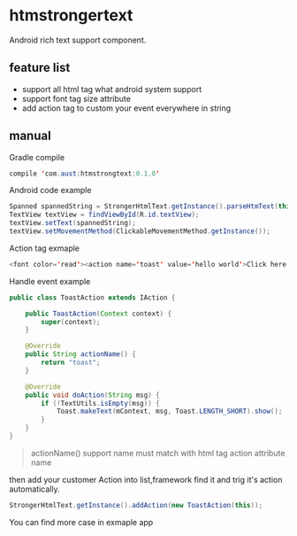 # htmstrongertext
Android rich text  support component.

## feature list
+ support all html tag what android system support
+ support font tag size attribute
+ add action tag to custom your event everywhere in string

## manual

Gradle compile
```java
compile 'com.aust:htmstrongtext:0.1.0'
```
Android code example
```java
Spanned spannedString = StrongerHtmlText.getInstance().parseHtmText(this, "<font color='red' size='100'>hellow world</font>");
TextView textView = findViewById(R.id.textView);
textView.setText(spannedString);
textView.setMovementMethod(ClickableMovementMethod.getInstance());
```
Action tag exmaple
```java
<font color='read'><action name='toast' value='hello world'>Click here!</action>other text description</font>
```

Handle event example
```java
public class ToastAction extends IAction {

    public ToastAction(Context context) {
        super(context);
    }

    @Override
    public String actionName() {
        return "toast";
    }

    @Override
    public void doAction(String msg) {
        if (!TextUtils.isEmpty(msg)) {
            Toast.makeText(mContext, msg, Toast.LENGTH_SHORT).show();
        }
    }
}
```
> actionName() support name must match with html tag action attribute name

then add your customer Action into list,framework find  it  and trig it's action automatically.

```java
StrongerHtmlText.getInstance().addAction(new ToastAction(this));
```

You can find more case in exmaple app 

